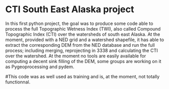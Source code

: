 # CTI South East Alaska project

In this first python project, the goal was to produce some code able to process the full Topographic Wetness Index (TWI), 
also called Compound Topographic Index (CTI) over the watersheds of south east Alaska.
At the moment, provided with a NED grid and a watershed shapefile, it has able to extract the corresponding DEM from the NED database
and run the full process; including merging, reprojecting in 3338 and calculating the CTI over the watershed. At the moment no tools are
easily available for computing a decent sink filling of the DEM, some groups are working on it as Pygeoprocessing and pydem.

#This code was as well used as training and is, at the moment, not totally functionnal.
